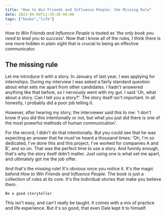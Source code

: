 ```yaml
---
title: "How to Win Friends and Influence People: the Missing Rule"
date: 2023-04-09T11:39:26-04:00
tags: ["books","life"]
---
```


*How to Win Friends and Influence People* is touted as '*the only book you need to lead you to success*'. Now that I know all of the rules, I think there is one more hidden in plain sight that is crucial to being an effective communicator.  

<!--more-->

## The missing rule
Let me introduce it with a story. In January of last year, I was applying for internships. During my interview I was asked a fairly standard question about what sets me apart from other candidates. I hadn't answered anything like that before, so I nervously went with my gut. I said 'Uh, what about a story. Can I tell you a story?'. The story itself isn't important. In all honestly, I probably did a poor job telling it.

However, after hearing my story, the interviewer said this to me: 'I don't know if you did this intentionally or not, but what you just did there is one of the most powerful methods of human communication'.

For the record, I didn't do that intentionally. But you could see that he was expecting an answer that he must've heard a thousand times: 'Oh, I'm so dedicated, I've done this and this project, I've worked for companies A and B', and so on. That was the perfect time to use a story. And funnily enough, that's why the story itself didn't matter. Just using one is what set me apart, and ultimately got me the job offer.

And that's the missing rule! It's obvious once you notice it. It's the magic behind *How to Win Friends and Influence People*. The book is just a collection of rules at its core. It's the individual stories that make you believe them. 
```
Be a good storyteller
```
This isn't easy, and can't really be taught. It comes with a mix of practice and life experience. But it's so good, that even Dale kept it to himself.